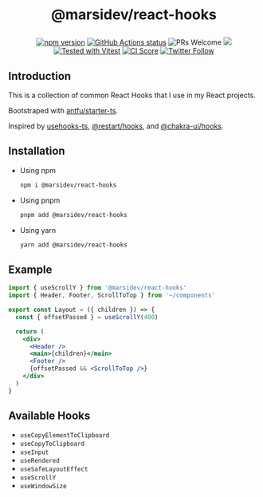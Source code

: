 <h1 align="center">
  <p align="center">@marsidev/react-hooks</p>
</h1>

<p align="center">
	<a href="https://www.npmjs.com/package/@marsidev/react-hooks"><img src="https://img.shields.io/npm/v/@marsidev/react-hooks.svg?style=flat" alt="npm version"></a>
  <a href="https://github.com/marsidev/react-hooks/actions/workflows/ci.yaml"><img src="https://github.com/marsidev/react-hooks/actions/workflows/ci.yaml/badge.svg" alt="GitHub Actions status"></a>
  <img src="https://img.shields.io/badge/PRs-welcome-brightgreen.svg" alt="PRs Welcome">
  <a href="LICENSE.md"><img src="https://img.shields.io/github/license/sourcerer-io/hall-of-fame.svg?colorB=ff0000"></a>
  <a href="https://github.com/vitest-dev/vitest"><img src="https://img.shields.io/badge/tested_with-vitest-edd532.svg" alt="Tested with Vitest"></a>
  <a href="https://meercode.io/marsidev/react-hooks"><img src="https://meercode.io/badge/marsidev/react-hooks?type=ci-score" alt="CI Score"></a>
	<a href="https://twitter.com/marsigliacr"><img src="https://img.shields.io/twitter/follow/marsigliacr.svg?style=social" alt="Twitter Follow" /></a>
</p>

## Introduction

This is a collection of common React Hooks that I use in my React projects.

Bootstraped with [antfu/starter-ts]. 

Inspired by [usehooks-ts], [@restart/hooks], and [@chakra-ui/hooks].

## Installation
- Using npm
  ```bash
  npm i @marsidev/react-hooks
  ```

- Using pnpm
  ```bash
  pnpm add @marsidev/react-hooks
  ```

- Using yarn
  ```bash
  yarn add @marsidev/react-hooks
  ```

## Example
```jsx
import { useScrollY } from '@marsidev/react-hooks'
import { Header, Footer, ScrollToTop } from '~/components'

export const Layout = ({ children }) => {
  const { offsetPassed } = useScrollY(400)

  return (
    <div>
      <Header />
      <main>{children}</main>
      <Footer />
      {offsetPassed && <ScrollToTop />}
    </div>
  )
}
```

## Available Hooks
- `useCopyElementToClipboard`
- `useCopyToClipboard`
- `useInput`
- `useRendered`
- `useSafeLayoutEffect`
- `useScrollY`
- `useWindowSize`

[antfu/starter-ts]: https://github.com/antfu/starter-ts
[usehooks-ts]: https://usehooks-ts.com
[@restart/hooks]: https://www.npmjs.com/package/@restart/hooks
[@chakra-ui/hooks]: https://github.com/chakra-ui/chakra-ui/tree/main/packages/hooks
